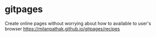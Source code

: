 # gitpages
Create online pages without worrying about how to available to user's browser
https://milanpathak.github.io/gitpages/recipes
